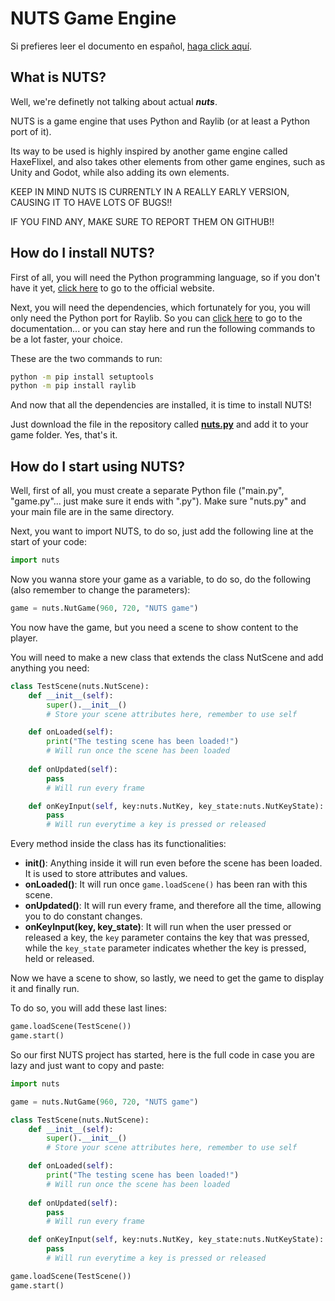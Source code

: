 # NUTS Game Engine

Si prefieres leer el documento en español, [haga click aquí](/README_Ñ.md).

## What is NUTS?

Well, we're definetly not talking about actual **_nuts_**.

NUTS is a game engine that uses Python and Raylib (or at least a Python port of it).

Its way to be used is highly inspired by another game engine called HaxeFlixel, and also takes other elements from other game engines, such as Unity and Godot, while also adding its own elements.

KEEP IN MIND NUTS IS CURRENTLY IN A REALLY EARLY VERSION, CAUSING IT TO HAVE LOTS OF BUGS!!

IF YOU FIND ANY, MAKE SURE TO REPORT THEM ON GITHUB!!

## How do I install NUTS?

First of all, you will need the Python programming language, so if you don't have it yet, [click here](https://www.python.org/) to go to the official website.

Next, you will need the dependencies, which fortunately for you, you will only need the Python port for Raylib. So you can [click here](https://electronstudio.github.io/raylib-python-cffi/README.html#installation) to go to the documentation... or you can stay here and run the following commands to be a lot faster, your choice.

These are the two commands to run:

```bash
python -m pip install setuptools
python -m pip install raylib
```

And now that all the dependencies are installed, it is time to install NUTS!

Just download the file in the repository called [**nuts.py**](/nuts.py) and add it to your game folder. Yes, that's it.

## How do I start using NUTS?

Well, first of all, you must create a separate Python file ("main.py", "game.py"... just make sure it ends with ".py"). Make sure "nuts.py" and your main file are in the same directory.

Next, you want to import NUTS, to do so, just add the following line at the start of your code:

```python
import nuts
```

Now you wanna store your game as a variable, to do so, do the following (also remember to change the parameters):

```python
game = nuts.NutGame(960, 720, "NUTS game")
```

You now have the game, but you need a scene to show content to the player.

You will need to make a new class that extends the class NutScene and add anything you need:

```python
class TestScene(nuts.NutScene):
    def __init__(self):
        super().__init__()
        # Store your scene attributes here, remember to use self

    def onLoaded(self):
        print("The testing scene has been loaded!")
        # Will run once the scene has been loaded
    
    def onUpdated(self):
        pass
        # Will run every frame

    def onKeyInput(self, key:nuts.NutKey, key_state:nuts.NutKeyState):
        pass
        # Will run everytime a key is pressed or released
```

Every method inside the class has its functionalities:
* **init()**: Anything inside it will run even before the scene has been loaded. It is used to store attributes and values.
* **onLoaded()**: It will run once `game.loadScene()` has been ran with this scene.
* **onUpdated()**: It will run every frame, and therefore all the time, allowing you to do constant changes.
* **onKeyInput(key, key_state)**: It will run when the user pressed or released a key, the `key` parameter contains the key that was pressed, while the `key_state` parameter indicates whether the key is pressed, held or released.

Now we have a scene to show, so lastly, we need to get the game to display it and finally run.

To do so, you will add these last lines:

```python
game.loadScene(TestScene())
game.start()
```

So our first NUTS project has started, here is the full code in case you are lazy and just want to copy and paste:

```python
import nuts

game = nuts.NutGame(960, 720, "NUTS game")

class TestScene(nuts.NutScene):
    def __init__(self):
        super().__init__()
        # Store your scene attributes here, remember to use self

    def onLoaded(self):
        print("The testing scene has been loaded!")
        # Will run once the scene has been loaded
    
    def onUpdated(self):
        pass
        # Will run every frame

    def onKeyInput(self, key:nuts.NutKey, key_state:nuts.NutKeyState):
        pass
        # Will run everytime a key is pressed or released

game.loadScene(TestScene())
game.start()
```
